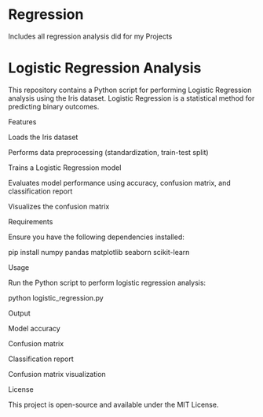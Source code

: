 # Regression
Includes all regression analysis did for my Projects

# Logistic Regression Analysis

This repository contains a Python script for performing Logistic Regression analysis using the Iris dataset. Logistic Regression is a statistical method for predicting binary outcomes.

Features

Loads the Iris dataset

Performs data preprocessing (standardization, train-test split)

Trains a Logistic Regression model

Evaluates model performance using accuracy, confusion matrix, and classification report

Visualizes the confusion matrix

Requirements

Ensure you have the following dependencies installed:

pip install numpy pandas matplotlib seaborn scikit-learn

Usage

Run the Python script to perform logistic regression analysis:

python logistic_regression.py

Output

Model accuracy

Confusion matrix

Classification report

Confusion matrix visualization

License

This project is open-source and available under the MIT License.

